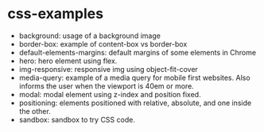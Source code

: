 # css-examples

- background: usage of a background image
- border-box: example of content-box vs border-box
- default-elements-margins: default margins of some elements in Chrome
- hero: hero element using flex.
- img-responsive: responsive img using object-fit-cover
- media-query: example of a media query for mobile first websites. Also informs the user when the viewport is 40em or more.
- modal: modal element using z-index and position fixed.
- positioning: elements positioned with relative, absolute, and one inside the other.
- sandbox: sandbox to try CSS code.
